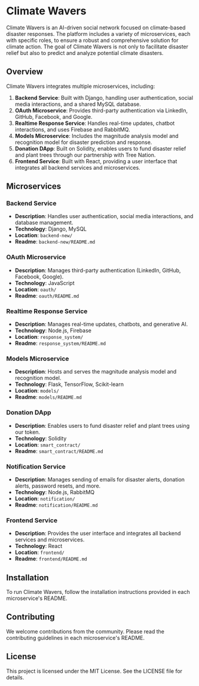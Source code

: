 # Climate Wavers

Climate Wavers is an AI-driven social network focused on climate-based disaster responses. The platform includes a variety of microservices, each with specific roles, to ensure a robust and comprehensive solution for climate action. The goal of Climate Wavers is not only to facilitate disaster relief but also to predict and analyze potential climate disasters.

## Overview

Climate Wavers integrates multiple microservices, including:

1. **Backend Service**: Built with Django, handling user authentication, social media interactions, and a shared MySQL database.
2. **OAuth Microservice**: Provides third-party authentication via LinkedIn, GitHub, Facebook, and Google.
3. **Realtime Response Service**: Handles real-time updates, chatbot interactions, and uses Firebase and RabbitMQ.
4. **Models Microservice**: Includes the magnitude analysis model and recognition model for disaster prediction and response.
5. **Donation DApp**: Built on Solidity, enables users to fund disaster relief and plant trees through our partnership with Tree Nation.
6. **Frontend Service**: Built with React, providing a user interface that integrates all backend services and microservices.

## Microservices

### Backend Service

- **Description**: Handles user authentication, social media interactions, and database management.
- **Technology**: Django, MySQL
- **Location**: `backend-new/`
- **Readme**: `backend-new/README.md`

### OAuth Microservice

- **Description**: Manages third-party authentication (LinkedIn, GitHub, Facebook, Google).
- **Technology**: JavaScript
- **Location**: `oauth/`
- **Readme**: `oauth/README.md`

### Realtime Response Service

- **Description**: Manages real-time updates, chatbots, and generative AI.
- **Technology**: Node.js, Firebase
- **Location**: `response_system/`
- **Readme**: `response_system/README.md`

### Models Microservice

- **Description**: Hosts and serves the magnitude analysis model and recognition model.
- **Technology**: Flask, TensorFlow, Scikit-learn
- **Location**: `models/`
- **Readme**: `models/README.md`

### Donation DApp

- **Description**: Enables users to fund disaster relief and plant trees using our token.
- **Technology**: Solidity
- **Location**: `smart_contract/`
- **Readme**: `smart_contract/README.md`

### Notification Service
- **Description**: Manages sending of emails for disaster alerts, donation alerts, password resets, and more. 
- **Technology**: Node.js, RabbitMQ
- **Location**: `notification/`
- **Readme**: `notification/README.md`

### Frontend Service

- **Description**: Provides the user interface and integrates all backend services and microservices.
- **Technology**: React
- **Location**: `frontend/`
- **Readme**: `frontend/README.md`

## Installation

To run Climate Wavers, follow the installation instructions provided in each microservice's README.

## Contributing

We welcome contributions from the community. Please read the contributing guidelines in each microservice's README.

## License

This project is licensed under the MIT License. See the LICENSE file for details.
